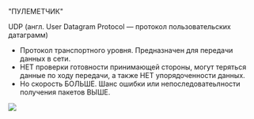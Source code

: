 "ПУЛЕМЕТЧИК"

UDP (англ. User Datagram Protocol — протокол пользовательских датаграмм)

- Протокол транспортного уровня. Предназначен для передачи данных в сети. 
- НЕТ проверки готовности принимающей стороны, могут теряться данные по ходу передачи, а также НЕТ упорядоченности данных.
- Но скорость БОЛЬШЕ. Шанс ошибки или непоследоватеьлности получения пакетов ВЫШЕ.


<img src="https://raw.githubusercontent.com/xxl601/xxl601.github.io/main/udp/1.png">

